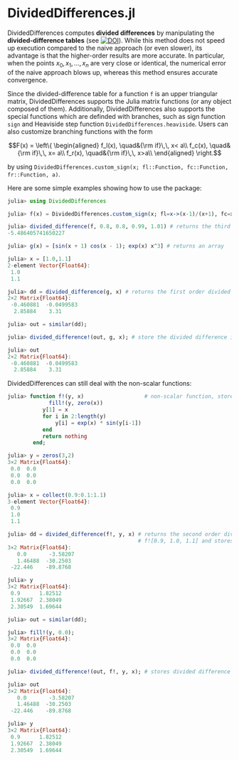 # DividedDifferences.jl

DividedDifferences computes **divided differences** by manipulating the **divided-difference tables** (see [![DOI](https://img.shields.io/badge/DOI-10.21105/jcon.00069-blue)](https://doi.org/10.1007/978-1-4020-6585-9_13)). While this method does not speed up execution compared to the naive approach (or even slower), its advantage is that the higher-order results are more accurate. In particular, when the points $x_0,x_1,\dots,x_n$ are very close or identical, the numerical error of the naive approach blows up, whereas this method ensures accurate convergence.

Since the divided-difference table for a function `f` is an upper triangular matrix, DividedDifferences supports the Julia matrix functions (or any object composed of them). Additionally, DividedDifferences also supports the special functions which are definded with branches, such as sign function `sign` and Heaviside step function `DividedDifferences.heaviside`. Users can also customize branching functions with the form
```math
F(x) = \left\{
\begin{aligned}
f_l(x), \quad&{\rm if}\,\, x< a\\
f_c(x), \quad&{\rm if}\,\, x= a\\
f_r(x), \quad&{\rm if}\,\, x>a\\
\end{aligned}
\right.
```
by using `DividedDifferences.custom_sign(x; fl::Function, fc::Function, fr::Function, a)`.

Here are some simple examples showing how to use the package: 
```julia
julia> using DividedDifferences

julia> f(x) = DividedDifferences.custom_sign(x; fl=x->(x-1)/(x+1), fc=x->1.0, fr=x->0.0, a=1.); # returns a scalar

julia> divided_difference(f, 0.8, 0.8, 0.99, 1.01) # returns the third order divided difference f[0.8, 0.8, 0.99, 1.01]
-5.486405741650227

julia> g(x) = [sin(x + 1) cos(x - 1); exp(x) x^3] # returns an array

julia> x = [1.0,1.1]
2-element Vector{Float64}:
 1.0
 1.1

julia> dd = divided_difference(g, x) # returns the first order divided difference g[1.0, 1.1]
2×2 Matrix{Float64}:
 -0.460881  -0.0499583
  2.85884    3.31

julia> out = similar(dd);

julia> divided_difference!(out, g, x); # store the divided difference in out

julia> out
2×2 Matrix{Float64}:
 -0.460881  -0.0499583
  2.85884    3.31
```

DividedDifferences can still deal with the non-scalar functions:
```julia
julia> function f!(y, x)                   # non-scalar function, store the result in y
	         fill!(y, zero(x))
           y[1] = x
           for i in 2:length(y)
               y[i] = exp(x) * sin(y[i-1])
           end
           return nothing
        end;

julia> y = zeros(3,2)
3×2 Matrix{Float64}:
 0.0  0.0
 0.0  0.0
 0.0  0.0

julia> x = collect(0.9:0.1:1.1)
3-element Vector{Float64}:
 0.9
 1.0
 1.1

julia> dd = divided_difference(f!, y, x) # returns the second order divided difference  
                                         # f![0.9, 1.0, 1.1] and stores f!(x[1]) in y
3×2 Matrix{Float64}:
   0.0       -3.58207
   1.46488  -30.2503
 -22.446    -89.8768

julia> y
3×2 Matrix{Float64}:
 0.9      1.82512
 1.92667  2.38049
 2.30549  1.69644

julia> out = similar(dd);

julia> fill!(y, 0.0);
3×2 Matrix{Float64}:
 0.0  0.0
 0.0  0.0
 0.0  0.0

julia> divided_difference!(out, f!, y, x); # stores divided difference in out and f!(x[1]) in y

julia> out
3×2 Matrix{Float64}:
   0.0       -3.58207
   1.46488  -30.2503
 -22.446    -89.8768

julia> y
3×2 Matrix{Float64}:
 0.9      1.82512
 1.92667  2.38049
 2.30549  1.69644
```